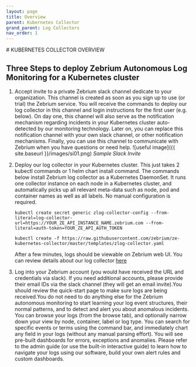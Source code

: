 ```yaml
---
layout: page
title: Overview
parent: Kubernetes Collector
grand_parent: Log Collectors
nav_order: 1
---
```

<link rel="shortcut icon" type="image/x-icon" href="{{ site.baseurl }}/images/favicon.ico?" >
# KUBERNETES COLLECTOR OVERVIEW

##  Three Steps to deploy Zebrium Autonomous Log Monitoring for a Kubernetes cluster

1. Accept invite to a private Zebrium slack channel dedicate to your organization. This channel is created as soon as you sign up to use (or trial) the Zebrium service. You will receive the commands to deploy our log collector in this channel and login instructions for the first user (e.g. below). On day one, this channel will also serve as the notification mechanism regarding incidents in your Kubernetes cluster auto-detected by our monitoring technology. Later on, you can replace this notification channel with your own slack channel, or other notification mechanisms. Finally, you can use this channel to communicate with Zebrium when you have questions or need help.
    ![useful image]({{ site.baseurl }}/images/si01.png)
    *Sample Slack Invite*

2. Deploy our log collector in your Kubernetes cluster. This just takes 2 kubectl commands or 1 helm chart install command. The commands below install Zebrium log collector as a Kubernetes DaemonSet. It runs one collector instance on each node in a Kubernetes cluster, and automatically picks up all relevant meta-data such as node, pod and container names as well as all labels. No manual configuration is required.
    ```
    kubectl create secret generic zlog-collector-config --from-literal=log-collector-url=https://YOUR_ZE_API_INSTANCE_NAME.zebrium.com --from-literal=auth-token=YOUR_ZE_API_AUTH_TOKEN

    kubectl create -f https://raw.githubusercontent.com/zebrium/ze-kubernetes-collector/master/templates/zlog-collector.yaml
    ```
   After a few minutes, logs should be viewable on Zebrium web UI. You can review details about our log collector [here](./kubernetes_collector_details.html)

3. Log into your Zebrium account (you would have received the URL and credentials via slack). If you need additional accounts, please provide their email IDs via the slack channel (they will get an email invite).You should review the quick-start page to make sure logs are being received.You do not need to do anything else for the Zebrium autonomous monitoring to start learning your log event structures, their normal patterns, and to detect and alert you about anomalous incidents. You can browse your logs (from the browse tab), and optionally narrow down your view by node, container, label or log type. You can search for specific events or terms using the command bar, and immediately chart any field in your logs (without any manual parsing effort). You will see pre-built dashboards for errors, exceptions and anomalies. Please refer to the admin guide (or use the built-in interactive guide) to learn how to navigate your logs using our software, build your own alert rules and custom dashboards.
